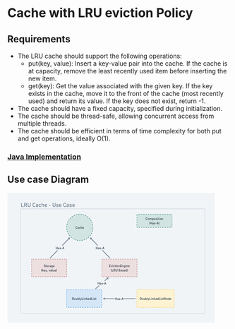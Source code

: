 # Cache with LRU eviction Policy

## Requirements
- The LRU cache should support the following operations:
    - put(key, value): Insert a key-value pair into the cache. If the cache is at capacity, remove the least recently used item before inserting the new item.
   - get(key): Get the value associated with the given key. If the key exists in the cache, move it to the front of the cache (most recently used) and return its value. If the key does not exist, return -1.
- The cache should have a fixed capacity, specified during initialization.
- The cache should be thread-safe, allowing concurrent access from multiple threads.
- The cache should be efficient in terms of time complexity for both put and get operations, ideally O(1).


### [Java Implementation](./../code/src/lruCache)

## Use case Diagram
![LRU-Cache.png](./../images/lru-cache-use-case.png)